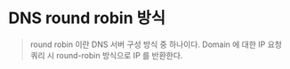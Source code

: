 # DNS round robin 방식

> round robin 이란 DNS 서버 구성 방식 중 하나이다.
> Domain 에 대한 IP 요청 쿼리 시 round-robin 방식으로 IP 를 반환한다.
